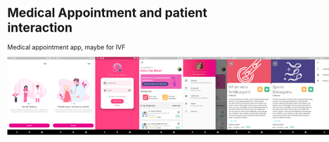 # Medical Appointment and patient interaction

Medical appointment app, maybe for IVF


<div align="center" style="display: flex; flex-direction:row; justify-content: space-around">
    <img src="/screenshots/Screenshot_1.png" width="100px"/> 
    <img src="/screenshots/Screenshot_2.png" width="100px"/>  
    <img src="/screenshots/Screenshot_3.png" width="100px"/>  
    <img src="/screenshots/Screenshot_4.png" width="100px"/>  
    <img src="/screenshots/Screenshot_5.png" width="100px"/>  
    <img src="/screenshots/Screenshot_6.png" width="100px"/>  
    <img src="/screenshots/Screenshot_7.png" width="100px"/>  
    <img src="/screenshots/Screenshot_8.png" width="100px"/>  
    <img src="/screenshots/Screenshot_9.png" width="100px"/>  
    <img src="/screenshots/Screenshot_10.png" width="100px"/> 
</div>

